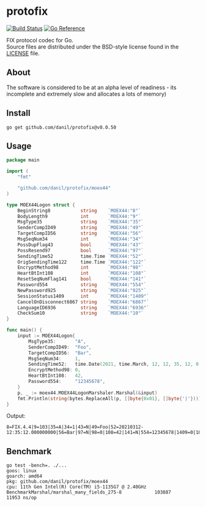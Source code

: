 # protofix

[![Build Status](https://cloud.drone.io/api/badges/danil/protofix/status.svg)](https://cloud.drone.io/danil/protofix)
[![Go Reference](https://pkg.go.dev/badge/github.com/danil/protofix.svg)](https://pkg.go.dev/github.com/danil/protofix)

FIX protocol codec for Go.  
Source files are distributed under the BSD-style license
found in the [LICENSE](./LICENSE) file.

## About

The software is considered to be at an alpha level of readiness -
its incomplete and extremely slow and allocates a lots of memory)

## Install

    go get github.com/danil/protofix@v0.0.50

## Usage

```go
package main

import (
    "fmt"

    "github.com/danil/protofix/moex44"
)

type MOEX44Logon struct {
    BeginString8           string    `MOEX44:"8"`
    BodyLength9            int       `MOEX44:"9"`
    MsgType35              string    `MOEX44:"35"`
    SenderCompID49         string    `MOEX44:"49"`
    TargetCompID56         string    `MOEX44:"56"`
    MsgSeqNum34            int       `MOEX44:"34"`
    PossDupFlag43          bool      `MOEX44:"43"`
    PossResend97           bool      `MOEX44:"97"`
    SendingTime52          time.Time `MOEX44:"52"`
    OrigSendingTime122     time.Time `MOEX44:"122"`
    EncryptMethod98        int       `MOEX44:"98"`
    HeartBtInt108          int       `MOEX44:"108"`
    ResetSeqNumFlag141     bool      `MOEX44:"141"`
    Password554            string    `MOEX44:"554"`
    NewPassword925         string    `MOEX44:"925"`
    SessionStatus1409      int       `MOEX44:"1409"`
    CancelOnDisconnect6867 string    `MOEX44:"6867"`
    LanguageID6936         string    `MOEX44:"6936"`
    CheckSum10             string    `MOEX44:"10"`
}

func main() {
    input := MOEX44Logon{
        MsgType35:       "A",
        SenderCompID49:  "Foo",
        TargetCompID56:  "Bar",
        MsgSeqNum34:     1,
        SendingTime52:   time.Date(2021, time.March, 12, 12, 35, 12, 0, time.UTC),
        EncryptMethod98: 0,
        HeartBtInt108:   42,
        Password554:     "12345678",
    }
    p, _ := moex44.MOEX44LogonMarshaler.Marshal(&input)
    fmt.Println(string(bytes.ReplaceAll(p, []byte{0x01}, []byte{'|'})))
}
```

Output:

```
8=FIX.4.4|9=103|35=A|34=1|43=N|49=Foo|52=20210312-12:35:12.000000000|56=Bar|97=N|98=0|108=42|141=N|554=12345678|1409=0|10=060|
```

## Benchmark

```
go test -bench=. ./...
goos: linux
goarch: amd64
pkg: github.com/danil/protofix/moex44
cpu: 11th Gen Intel(R) Core(TM) i5-1135G7 @ 2.40GHz
BenchmarkMarshal/marshal_many_fields_275-8         	  103887	     11953 ns/op
```
